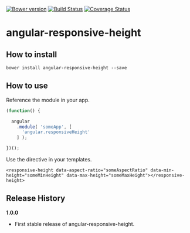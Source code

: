 [![Bower version](https://badge.fury.io/bo/angular-responsive-height.svg)](http://badge.fury.io/bo/angular-responsive-height) [![Build Status](https://travis-ci.org/sullinger/angular-responsive-height.svg?branch=master)](https://travis-ci.org/sullinger/angular-responsive-height) [![Coverage Status](https://coveralls.io/repos/sullinger/angular-responsive-height/badge.svg?branch=master)](https://coveralls.io/r/sullinger/angular-responsive-height?branch=master)
# angular-responsive-height

## How to install

```
bower install angular-responsive-height --save
```


## How to use

Reference the module in your app.

```javascript
(function() {

  angular
    .module( 'someApp', [
      'angular.responsiveHeight'
    ] );

})();
```

Use the directive in your templates.

```
<responsive-height data-aspect-ratio="someAspectRatio" data-min-height="someMinHeight" data-max-height="someMaxHeight"></responsive-height>
```


## Release History

__1.0.0__

  * First stable release of angular-responsive-height.
